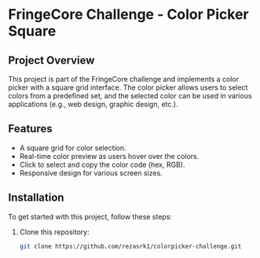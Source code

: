 # FringeCore Challenge - Color Picker Square

## Project Overview
This project is part of the FringeCore challenge and implements a color picker with a square grid interface. The color picker allows users to select colors from a predefined set, and the selected color can be used in various applications (e.g., web design, graphic design, etc.).

## Features
- A square grid for color selection.
- Real-time color preview as users hover over the colors.
- Click to select and copy the color code (hex, RGB).
- Responsive design for various screen sizes.

## Installation

To get started with this project, follow these steps:

1. Clone this repository:
   ```bash
   git clone https://github.com/rezasrk1/colorpicker-challenge.git
